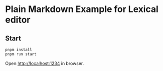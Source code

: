 # Plain Markdown Example for Lexical editor

## Start

```console
pnpm install
pnpm run start
```

Open [http://localhost:1234](http://localhost:1234/) in browser.
